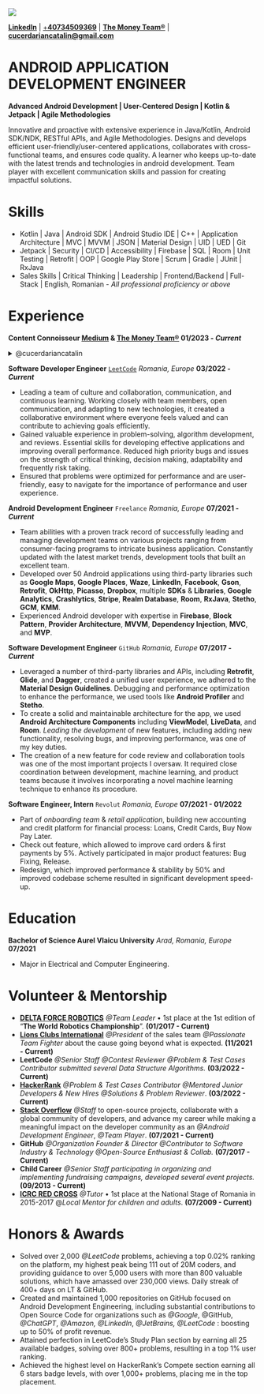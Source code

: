 <img src="https://komarev.com/ghpvc/?username=cucerdariancatalin&&style=flat-square" align="center" />

**[LinkedIn](https://www.linkedin.com/in/cucerdariancatalin/)**
|
[+**40734509369**](tel:+40734509369)
|
**[The Money Team®](https://www.linkedin.com/newsletters/7034097027214946304/)**
|
**<cucerdariancatalin@gmail.com>**

# ANDROID APPLICATION DEVELOPMENT ENGINEER

**Advanced Android Development | User-Centered Design | Kotlin & Jetpack | Agile Methodologies**

Innovative and proactive with extensive experience in Java/Kotlin, Android SDK/NDK, RESTful APIs, and Agile Methodologies. Designs and develops efficient user-friendly/user-centered applications, collaborates with cross-functional teams, and ensures code quality. A learner who keeps up-to-date with the latest trends and technologies in android development. Team player with excellent communication skills and passion for creating impactful solutions.

# Skills

- Kotlin | Java | Android SDK | Android Studio IDE | C++ | Application Architecture | MVC | MVVM | JSON | Material Design | UID | UED | Git
- Jetpack | Security | CI/CD | Accessibility | Firebase | SQL | Room | Unit Testing | Retrofit | OOP | Google Play Store  | Scrum | Gradle | JUnit | RxJava
- Sales Skills | Critical Thinking | Leadership | Frontend/Backend | Full-Stack | English, Romanian - *All professional proficiency or above*

# Experience

**Content Connoisseur [Medium](https://medium.com/@cucerdariancatalin) & [The Money Team®](https://www.linkedin.com/newsletters/7034097027214946304/) 01/2023 - *Current***

<details>
<summary>@cucerdariancatalin</summary>

Software Engineering, Tech, Coding, Career Advice, LeetCode, Routines, Lifestyle, Personal Development, Men Voice, Money

</details>

**Software Developer Engineer** [`LeetCode`](https://leetcode.com/cucerdariancatalin/) *Romania, Europe* **03/2022 - *Current***
- Leading a team of culture and collaboration, communication, and continuous learning. Working closely with team members, open communication, and adapting to new technologies, it created a collaborative environment where everyone feels valued and can contribute to achieving goals efficiently.
- Gained valuable experience in problem-solving, algorithm development, and reviews. Essential skills for developing effective applications and improving overall performance. Reduced high priority bugs and issues on the strength of critical thinking, decision making, adaptability and frequently risk taking.
- Ensured that problems were optimized for performance and are user-friendly, easy to navigate for the importance of performance and user experience.

**Android Development Engineer** ``Freelance`` *Romania, Europe* **07/2021 - *Current***

- Team abilities with a proven track record of successfully leading and managing development teams on various projects ranging from consumer-facing programs to intricate business application. Constantly updated with the latest market trends, development tools that built an excellent team.
- Developed over 50 Android applications using third-party libraries such as **Google Maps**, **Google Places**, **Waze**, **LinkedIn**, **Facebook**, **Gson**, **Retrofit**, **OkHttp**, **Picasso**, **Dropbox**, multiple **SDKs** & **Libraries**, **Google Analytics**, **Crashlytics**, **Stripe**, **Realm Database**, **Room**, **RxJava**, **Stetho**, **GCM**, **KMM**.
- Experienced Android developer with expertise in **Firebase**, **Block Pattern**, **Provider Architecture**, **MVVM**, **Dependency Injection**, **MVC**, and **MVP**.

**Software Development Engineer** `GitHub` *Romania, Europe* **07/2017 - *Current***

- Leveraged a number of third-party libraries and APIs, including **Retrofit**, **Glide**, and **Dagger**, created a unified user experience, we adhered to the **Material Design Guidelines**. Debugging and performance optimization to enhance the performance, we used tools like **Android Profiler** and **Stetho**.
- To create a solid and maintainable architecture for the app, we used **Android Architecture Components** including **ViewModel**, **LiveData**, and **Room**. *Leading the development* of new features, including adding new functionality, resolving bugs, and improving performance, was one of my key duties.
- The creation of a new feature for code review and collaboration tools was one of the most important projects I oversaw. It required close coordination between development, machine learning, and product teams because it involves incorporating a novel machine learning technique to enhance its procedure.

**Software Engineer, Intern** `Revolut` *Romania, Europe* **07/2021 - 01/2022**

- Part of *onboarding team* & *retail application*, building new accounting and credit platform for financial process: Loans, Credit Cards, Buy Now Pay Later.
- Check out feature, which allowed to improve card orders & first payments by 5%. Actively participated in major product features: Bug Fixing, Release.
- Redesign, which improved performance & stability by 50% and improved codebase scheme resulted in significant development speed-up.

# Education

**Bachelor of Science Aurel Vlaicu University** *Arad, Romania, Europe* **07/2021**

- Major in Electrical and Computer Engineering.

# Volunteer & Mentorship

- [**DELTA FORCE ROBOTICS**](https://www.deltaforce.ro) *@Team Leader* • 1st place at the 1st edition of “**The World Robotics Championship**”. **(01/2017 - Current)**
- [**Lions Clubs International**](https://www.lionsclubarad.ro) *@President* of the sales team *@Passionate Team Fighter* about the cause going beyond what is expected. **(11/2021 - Current)**
- **LeetCode** *@Senior Staff @Contest Reviewer @Problem & Test Cases Contributor submitted several Data Structure Algorithms.* **(03/2022 - Current)**
- [**HackerRank**](https://www.hackerrank.com/dariancucer) *@Problem & Test Cases Contributor @Mentored Junior Developers & New Hires @Solutions & Problem Reviewer*. **(03/2022 - Current)**
- [**Stack Overflow**](https://stackoverflow.com/users/16528677/darian-c%C4%83t%C4%83lin-cucer?tab=profile) *@Staff* to open-source projects, collaborate with a global community of developers, and advance my career while making a meaningful impact on the developer community as an *@Android Development Engineer*, *@Team Player*. **(07/2021 - Current)**
- **GitHub** *@Organization Founder & Director @Contributor to Software Industry & Technology @Open-Source Enthusiast & Collab.* **(07/2017 - Current)**
- **Child Career** *@Senior Staff participating in organizing and implementing fundraising campaigns, developed several event projects.* **(09/2013 - Current)**
- [**ICRC RED CROSS**](https://www.crucearosiearad.ro) *@Tutor* • 1st place at the National Stage of Romania in 2015-2017 @*Local Mentor for children and adults*. **(07/2009 - Current)**

# Honors & Awards

- Solved over 2,000 *@LeetCode* problems, achieving a top 0.02% ranking on the platform, my highest peak being 111 out of 20M coders, and providing guidance to over 5,000 users with more than 800 valuable solutions, which have amassed over 230,000 views. Daily streak of 400+ days on LT & GitHub.
- Created and maintained 1,000 repositories on GitHub focused on Android Development Engineering, including substantial contributions to Open Source Code for organizations such as *@Google*, @GitHub, *@ChatGPT*, *@Amazon, @LinkedIn*, *@JetBrains, @LeetCode* : boosting up to 50% of profit revenue.
- Attained perfection in LeetCode’s Study Plan section by earning all 25 available badges, solving over 800+ problems, resulting in a top 1% user ranking.
- Achieved the highest level on HackerRank’s Compete section earning all 6 stars badge levels, with over 1,000+ problems, placing me in the top placement.
